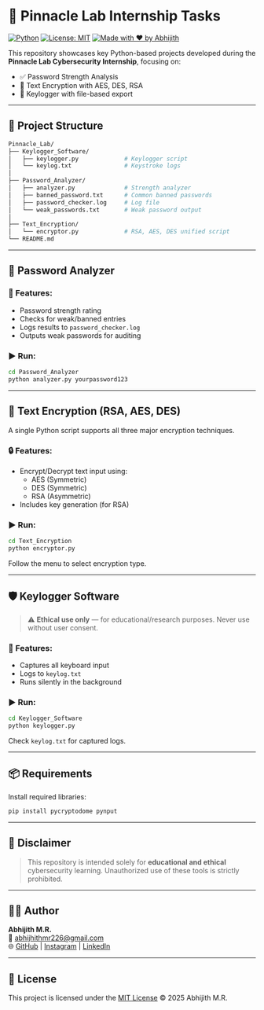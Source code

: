 
# 🔐 Pinnacle Lab Internship Tasks

[![Python](https://img.shields.io/badge/python-3.8+-blue.svg)](https://www.python.org/)
[![License: MIT](https://img.shields.io/badge/License-MIT-yellow.svg)](https://opensource.org/licenses/MIT)
[![Made with ❤️ by Abhijith](https://img.shields.io/badge/Made%20with-%E2%9D%A4-red)](https://github.com/abhijithmr226)

This repository showcases key Python-based projects developed during the **Pinnacle Lab Cybersecurity Internship**, focusing on:

- ✅ Password Strength Analysis  
- 🔐 Text Encryption with AES, DES, RSA  
- 🎯 Keylogger with file-based export

---

## 📁 Project Structure

```bash
Pinnacle_Lab/
├── Keylogger_Software/
│   ├── keylogger.py             # Keylogger script
│   └── keylog.txt               # Keystroke logs
│
├── Password_Analyzer/
│   ├── analyzer.py              # Strength analyzer
│   ├── banned_password.txt      # Common banned passwords
│   ├── password_checker.log     # Log file
│   └── weak_passwords.txt       # Weak password output
│
├── Text_Encryption/
│   └── encryptor.py             # RSA, AES, DES unified script
└── README.md
```

---

## 🔑 Password Analyzer

### 🚀 Features:
- Password strength rating
- Checks for weak/banned entries
- Logs results to `password_checker.log`
- Outputs weak passwords for auditing

### ▶️ Run:
```bash
cd Password_Analyzer
python analyzer.py yourpassword123
```

---

## 🔐 Text Encryption (RSA, AES, DES)

A single Python script supports all three major encryption techniques.

### 🔒 Features:
- Encrypt/Decrypt text input using:
  - AES (Symmetric)
  - DES (Symmetric)
  - RSA (Asymmetric)
- Includes key generation (for RSA)

### ▶️ Run:
```bash
cd Text_Encryption
python encryptor.py
```

Follow the menu to select encryption type.

---

## 🛡️ Keylogger Software

> ⚠️ **Ethical use only** — for educational/research purposes. Never use without user consent.

### 🧠 Features:
- Captures all keyboard input
- Logs to `keylog.txt`
- Runs silently in the background

### ▶️ Run:
```bash
cd Keylogger_Software
python keylogger.py
```

Check `keylog.txt` for captured logs.

---

## 📦 Requirements

Install required libraries:

```bash
pip install pycryptodome pynput
```

---

## 📜 Disclaimer

> This repository is intended solely for **educational and ethical** cybersecurity learning. Unauthorized use of these tools is strictly prohibited.

---

## 👨‍💻 Author

**Abhijith M.R.**  
📧 [abhijhithmr226@gmail.com](mailto:abhijhithmr226@gmail.com)  
🌐 [GitHub](https://github.com/abhijithmr226) | [Instagram](https://instagram.com/abhiz.me) | [LinkedIn](https://linkedin.com/in/abhijith226linkedin)

---

## 📄 License

This project is licensed under the [MIT License](https://opensource.org/licenses/MIT) © 2025 Abhijith M.R.
